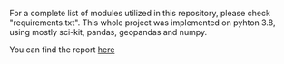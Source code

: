 For a complete list of modules utilized in this repository, please check "requirements.txt". This whole project was implemented on pyhton 3.8, using mostly sci-kit, pandas, geopandas and numpy.

You can find the report [here](https://github.com/FluveFV/Milan_Thermal_Comfort_Analysis/blob/main/Milan%20PET%20analysis_Report.pdf)

